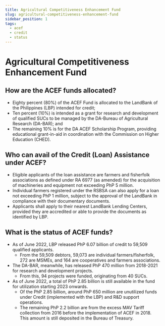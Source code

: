 ```yaml
---
title: Agricultural Competitiveness Enhancement Fund
slug: agricultural-competitiveness-enhancement-fund
sidebar_position: 1
tags:
  - acef
  - credit
  - status
---
```


# Agricultural Competitiveness Enhancement Fund

## How are the ACEF funds allocated?

- Eighty percent (80%) of the ACEF Fund is allocated to the LandBank of the Philippines (LBP) intended for credit; 
- Ten percent (10%) is intended as a grant for research and development of qualified SUCs to be managed by the DA-Bureau of Agricultural Research (DA-BAR); and
- The remaining 10% is for the DA ACEF Scholarship Program, providing educational grant-in-aid in coordination with the Commission on Higher Education (CHED). 

## Who can avail of the Credit (Loan) Assistance under ACEF?

- Eligible applicants of the loan assistance are farmers and fisherfolk associations as defined under RA 6977 (as amended) for the acquisition of machineries and equipment not exceeding PhP 5 million. 
- Individual farmers registered under the RSBSA can also apply for a loan not exceeding PhP 1 million, subject to the approval of the LandBank in compliance with their documentary documents.
- Applicants shall apply to their nearest LandBank Lending Centers, provided they are accredited or able to provide the documents as identified by LBP.

## What is the status of ACEF funds?

- As of June 2022, LBP released PhP 6.07 billion of credit to 59,509 qualified applicants. 
  - From the 59,509 debtors, 59,073 are individual farmers/fisherfolk, 272 are MSMEs, and 164 are cooperatives and farmers associations.
- The DA-BAR, meanwhile, has released PhP 470 million from 2018-2021 for research and development projects. 
  - From this, 94 projects were funded, originating from 40 SUCs.
- As of June 2022, a total of PhP 2.85 billion is still available in the fund for utilization starting 2023 onwards.
  - Of the PhP 2.85 billion, around PhP 650 million are unutilized funds under Credit (implemented with the LBP) and R&D support operations.
  - The remaining PhP 2.2 billion are from the excess MAV Tariff collection from 2016 before the implementation of ACEF in 2018. This amount is still deposited in the Bureau of Treasury.

